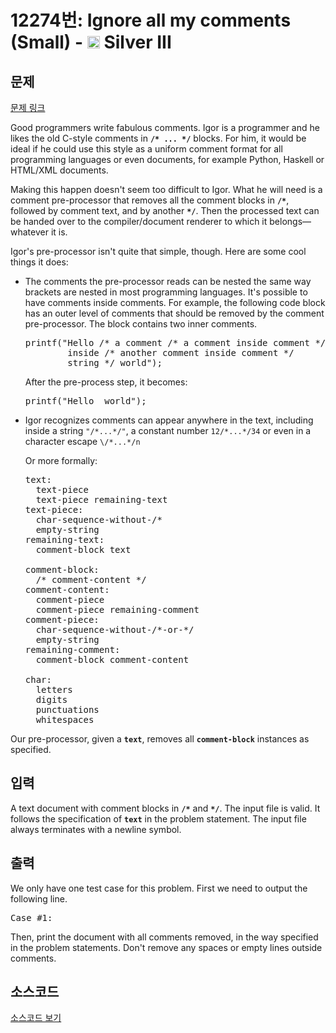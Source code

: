 # 12274번: Ignore all my comments (Small) - <img src="https://static.solved.ac/tier_small/8.svg" style="height:20px" /> Silver III

<!-- performance -->

<!-- 문제 제출 후 깃허브에 푸시를 했을 때 제출한 코드의 성능이 입력될 공간입니다.-->

<!-- end -->

## 문제

[문제 링크](https://boj.kr/12274)


<p>Good programmers write fabulous comments. Igor is a programmer and he likes the old C-style comments in&nbsp;<b><code>/* ... */</code></b>&nbsp;blocks. For him, it would be ideal if he could use this style as a uniform comment format for all programming languages or even documents, for example Python, Haskell or HTML/XML documents.</p>

<p>Making this happen doesn't seem too difficult to Igor. What he will need is a comment pre-processor that removes all the comment blocks in&nbsp;<b><code>/*</code></b>, followed by comment text, and by another&nbsp;<b><code>*/</code></b>. Then the processed text can be handed over to the compiler/document renderer to which it belongs—whatever it is.</p>

<p>Igor's pre-processor isn't quite that simple, though. Here are some cool things it does:</p>

<ul>
<li>The comments the pre-processor reads can be nested the same way brackets are nested in most programming languages. It's possible to have comments inside comments. For example, the following code block has an outer level of comments that should be removed by the comment pre-processor. The block contains two inner comments.
<pre>printf("Hello /* a comment /* a comment inside comment */ 
        inside /* another comment inside comment */ 
        string */ world");
</pre>
After the pre-process step, it becomes:

<pre>printf("Hello  world");
</pre>
</li>
<li>Igor recognizes comments can appear anywhere in the text, including inside a string&nbsp;<code>"/*...*/"</code>, a constant number&nbsp;<code>12/*...*/34</code>&nbsp;or even in a character escape&nbsp;<code>\/*...*/n</code>
<p>Or more formally:</p>

<pre>text:
  text-piece
  text-piece remaining-text
text-piece:
  char-sequence-without-/*
  empty-string
remaining-text:
  comment-block text

comment-block:
  /* comment-content */
comment-content:
  comment-piece
  comment-piece remaining-comment
comment-piece:
  char-sequence-without-/*-or-*/
  empty-string
remaining-comment:
  comment-block comment-content

char:
  letters
  digits
  punctuations
  whitespaces
</pre>
</li>
</ul>

<p>Our pre-processor, given a&nbsp;<code><b>text</b></code>, removes all&nbsp;<code><b>comment-block</b></code>&nbsp;instances as specified.</p>



## 입력


<p>A text document with comment blocks in&nbsp;<b><code>/*</code></b>&nbsp;and&nbsp;<b><code>*/</code></b>. The input file is valid. It follows the specification of&nbsp;<b><code>text</code></b>&nbsp;in the problem statement. The input file always terminates with a newline symbol.</p>



## 출력


<p>We only have one test case for this problem. First we need to output the following line.</p>

<pre>Case #1:
</pre>

<p>Then, print the document with all comments removed, in the way specified in the problem statements. Don't remove any spaces or empty lines outside comments.</p>



## 소스코드

[소스코드 보기](Ignore%20all%20my%20comments%20(Small).cpp)